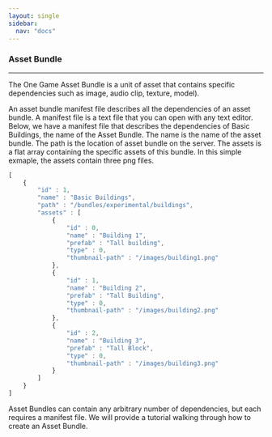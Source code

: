 ```yaml
---
layout: single
sidebar:
  nav: "docs"
---
```


### Asset Bundle
-----------------------------

The One Game Asset Bundle is a unit of asset that contains specific dependencies such as image, audio clip, texture, model).  

An asset bundle manifest file describes all the dependencies of an asset bundle. A manifest file is a text file that you can open with any text editor.  Below, we have a manifest file that describes the dependencies of Basic Buildings, the name of the Asset Bundle. The name is the name of the asset bundle. The path is the location of asset bundle on the server. The assets is a flat array containing the specific assets of this bundle. In this simple exmaple, the assets contain three png files.

```javascript
[
    {
        "id" : 1,
        "name" : "Basic Buildings",
        "path" : "/bundles/experimental/buildings",
        "assets" : [
            {
                "id" : 0,
                "name" : "Building 1",
                "prefab" : "Tall building",
                "type" : 0,
                "thumbnail-path" : "/images/building1.png"
            },
            {
                "id" : 1,
                "name" : "Building 2",
                "prefab" : "Tall Building",
                "type" : 0,
                "thumbnail-path" : "/images/building2.png"
            },
            {
                "id" : 2,
                "name" : "Building 3",
                "prefab" : "Tall Block",
                "type" : 0,
                "thumbnail-path" : "/images/building3.png"
            }
        ]
    }
]
```

Asset Bundles can contain any arbitrary number of dependencies, but each requires a manifest file. We will provide a tutorial walking through how to create an Asset Bundle.
